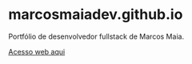 # marcosmaiadev.github.io
Portfólio de desenvolvedor fullstack de Marcos Maia.

[Acesso web aqui](https://marcosmaiascript.github.io/)
